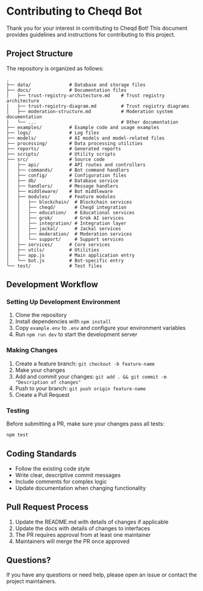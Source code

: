 # Contributing to Cheqd Bot

Thank you for your interest in contributing to Cheqd Bot! This document provides guidelines and instructions for contributing to this project.

## Project Structure

The repository is organized as follows:

```
.
├── data/              # Database and storage files
├── docs/              # Documentation files
│   ├── trust-registry-architecture.md    # Trust registry architecture
│   ├── trust-registry-diagram.md         # Trust registry diagrams
│   ├── moderation-structure.md           # Moderation system documentation
│   └── ...                               # Other documentation
├── examples/          # Example code and usage examples
├── logs/              # Log files
├── models/            # AI models and model-related files
├── processing/        # Data processing utilities
├── reports/           # Generated reports
├── scripts/           # Utility scripts
├── src/               # Source code
│   ├── api/           # API routes and controllers
│   ├── commands/      # Bot command handlers
│   ├── config/        # Configuration files
│   ├── db/            # Database service
│   ├── handlers/      # Message handlers
│   ├── middleware/    # Bot middleware
│   ├── modules/       # Feature modules
│   │   ├── blockchain/  # Blockchain services
│   │   ├── cheqd/       # Cheqd integration
│   │   ├── education/   # Educational services
│   │   ├── grok/        # Grok AI services
│   │   ├── integration/ # Integration layer
│   │   ├── jackal/      # Jackal services
│   │   ├── moderation/  # Moderation services
│   │   └── support/     # Support services
│   ├── services/      # Core services
│   ├── utils/         # Utilities
│   ├── app.js         # Main application entry
│   └── bot.js         # Bot-specific entry
└── test/              # Test files
```

## Development Workflow

### Setting Up Development Environment

1. Clone the repository
2. Install dependencies with `npm install`
3. Copy `example.env` to `.env` and configure your environment variables
4. Run `npm run dev` to start the development server

### Making Changes

1. Create a feature branch: `git checkout -b feature-name`
2. Make your changes
3. Add and commit your changes: `git add . && git commit -m "Description of changes"`
4. Push to your branch: `git push origin feature-name`
5. Create a Pull Request

### Testing

Before submitting a PR, make sure your changes pass all tests:

```bash
npm test
```

## Coding Standards

- Follow the existing code style
- Write clear, descriptive commit messages
- Include comments for complex logic
- Update documentation when changing functionality

## Pull Request Process

1. Update the README.md with details of changes if applicable
2. Update the docs with details of changes to interfaces
3. The PR requires approval from at least one maintainer
4. Maintainers will merge the PR once approved

## Questions?

If you have any questions or need help, please open an issue or contact the project maintainers. 